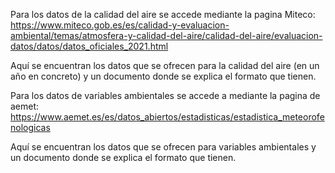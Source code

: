 Para los datos de la calidad del aire se accede mediante la pagina Miteco:
https://www.miteco.gob.es/es/calidad-y-evaluacion-ambiental/temas/atmosfera-y-calidad-del-aire/calidad-del-aire/evaluacion-datos/datos/datos_oficiales_2021.html

Aquí se encuentran los datos que se ofrecen para la calidad del aire (en un año en concreto) y un documento donde se explica el formato que tienen.

Para los datos de variables ambientales se accede a mediante la pagina de aemet:
https://www.aemet.es/es/datos_abiertos/estadisticas/estadistica_meteorofenologicas

Aquí se encuentran los datos que se ofrecen para variables ambientales y un documento donde se explica el formato que tienen.
